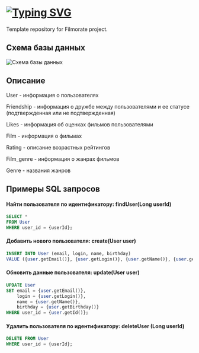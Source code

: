 # [![Typing SVG](https://readme-typing-svg.demolab.com?font=Fira+Code&weight=600&size=40&pause=10000&color=36A2F7&width=435&height=56&lines=FILMORATE)](https://git.io/typing-svg)
Template repository for Filmorate project.

## Схема базы данных 
![Схема базы данных](https://github.com/IvchenkoElena/java-filmorate/blob/main/src/main/resources/Filmorate%20(2).png)

## Описание
User - информация о пользователях

Friendship - информация о дружбе между пользователями и ее статусе (подтвержденная или не подтвержденная)

Likes - информация об оценках фильмов пользователями

Film - информация о фильмах

Rating - описание возрастных рейтингов

Film_genre - информация о жанрах фильмов

Genre - названия жанров

## Примеры SQL запросов


#### Найти пользователя по идентификатору: findUser(Long userId)
```sql
SELECT *
FROM User
WHERE user_id = {userId};
```
#### Добавить нового пользователя: create(User user)
```sql
INSERT INTO User (email, login, name, birthday)
VALUE ({user.getEmail()}, {user.getLogin()}, {user.getName()}, {user.getBirthday()});
```

#### Обновить данные пользователя: update(User user)
```sql
UPDATE User 
SET email = {user.getEmail()}, 
    login = {user.getLogin()}, 
    name = {user.getName()}, 
    birthday = {user.getBirthday()}
WHERE user_id = {user.getId()};
```

#### Удалить пользователя по идентификатору: deleteUser (Long userId)
```sql
DELETE FROM User
WHERE user_id = {userId};
```
